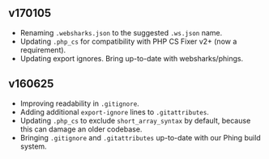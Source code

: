 ## v170105

- Renaming `.websharks.json` to the suggested `.ws.json` name.
- Updating `.php_cs` for compatibility with PHP CS Fixer v2+ (now a requirement).
- Updating export ignores. Bring up-to-date with websharks/phings.

## v160625

- Improving readability in `.gitignore`.
- Adding additional `export-ignore` lines to `.gitattributes`.
- Updating `.php_cs` to exclude `short_array_syntax` by default, because this can damage an older codebase.
- Bringing `.gitignore` and `.gitattributes` up-to-date with our Phing build system.
